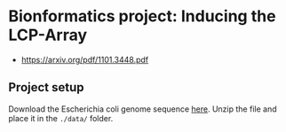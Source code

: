 # Bionformatics project: Inducing the LCP-Array

* https://arxiv.org/pdf/1101.3448.pdf

## Project setup

Download the Escherichia coli genome sequence [here](ftp://ftp.ensemblgenomes.org/pub/bacteria/release-41/fasta/bacteria_63_collection/escherichia_coli_gca_000731455/dna/Escherichia_coli_gca_000731455.V1.dna.toplevel.fa.gz).
Unzip the file and place it in the `./data/` folder.